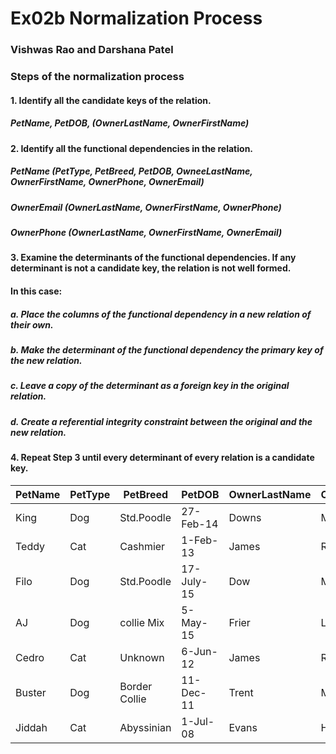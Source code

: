 # Ex02b Normalization Process
### Vishwas Rao and Darshana Patel

### Steps of the normalization process
#### 1. Identify all the candidate keys of the relation.

##### PetName, PetDOB, (OwnerLastName, OwnerFirstName)

#### 2. Identify all the functional dependencies in the relation.
##### PetName (PetType, PetBreed, PetDOB, OwneeLastName, OwnerFirstName, OwnerPhone, OwnerEmail)

##### OwnerEmail (OwnerLastName, OwnerFirstName, OwnerPhone)

##### OwnerPhone (OwnerLastName, OwnerFirstName, OwnerEmail)

#### 3. Examine the determinants of the functional dependencies. If any determinant is not a candidate key, the relation is not well formed. 
#### In this case:
  ##### a. Place the columns of the functional dependency in a new relation of their own.
  ##### b. Make the determinant of the functional dependency the primary key of the new relation.
  ##### c. Leave a copy of the determinant as a foreign key in the original relation. 
  ##### d. Create a referential integrity constraint between the original and the new relation.
#### 4. Repeat Step 3 until every determinant of every relation is a candidate key.

PetName| PetType | PetBreed | PetDOB | OwnerLastName | OwnerFirstName | OwnerPhone | OwnerEmail |
-------|---------|----------|--------|---------------|----------------|------------|------------|
King   | Dog     | Std.Poodle|27-Feb-14|    Downs    | Marsha         | 201-823-5467| Marsha.Downs@somewhere.com|
Teddy  | Cat     | Cashmier  | 1-Feb-13|    James    | Richard        | 201-735-9812| Richard.James@somewhere.com|
Filo   | Dog     | Std.Poodle| 17-July-15|  Dow      | Marsha         | 201-823-5467| Marsha.Downs@somewhere.com |
AJ     | Dog     | collie Mix| 5-May-15|   Frier     | Liz            | 201-823-6578| Liz.Frier@somewhere.com    |
Cedro  | Cat     | Unknown   | 6-Jun-12|   James     | Richard        | 201-735-9812| Richard.James@somewhere.com |
Buster   | Dog     | Border Collie| 11-Dec-11|  Trent | Miles         | 201-634-7865| Miles.Trent@somewhere.com |
Jiddah   | Cat     | Abyssinian| 1-Jul-08|  Evans      | Hilary         | 201-634-2345| Hilary.Evans@somewhere.com |
